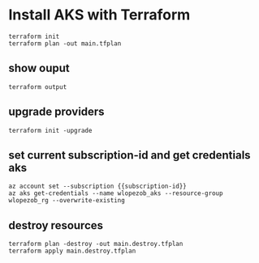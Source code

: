 # Install AKS with Terraform
```
terraform init
terraform plan -out main.tfplan
```

## show ouput
```
terraform output
```

## upgrade providers
```
terraform init -upgrade
```

## set current subscription-id and get credentials aks
```
az account set --subscription {{subscription-id}}
az aks get-credentials --name wlopezob_aks --resource-group wlopezob_rg --overwrite-existing
```

## destroy resources
```
terraform plan -destroy -out main.destroy.tfplan
terraform apply main.destroy.tfplan
```
